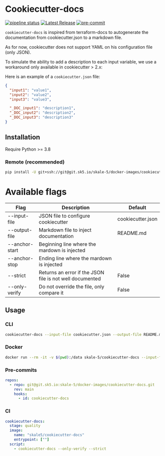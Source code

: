 # Cookiecutter-docs

[![pipeline status](https://git.sk5.io/skale-5/docker-images/cookiecutter-docs/badges/main/pipeline.svg?ignore_skipped=true)](https://git.sk5.io/skale-5/docker-images/cookiecutter-docs/-/commits/main)
[![Latest Release](https://git.sk5.io/skale-5/docker-images/cookiecutter-docs/-/badges/release.svg)](https://git.sk5.io/skale-5/docker-images/cookiecutter-docs/-/releases)
[![pre-commit](https://img.shields.io/badge/pre--commit-enabled-brightgreen?logo=pre-commit)](https://github.com/pre-commit/pre-commit)


`cookiecutter-docs` is inspired from terraform-docs to autogenerate the documentation from cookiecutter.json to a markdown file.

As for now, cookiecutter does not support YAML on his configuration file (only JSON).

To simulate the ability to add a description to each input variable, we use a workaround only available in cookiecutter > 2.x:

Here is an example of a `cookiecutter.json` file:

```json
{
  "input1": "value1",
  "input2": "value2",
  "input3": "value3",

  "_DOC_input1": "description1",
  "_DOC_input2": "description2",
  "_DOC_input3": "description3"
}
```

## Installation

Require Python >= 3.8

### Remote (recommended)
```bash
pip install -U git+ssh://git@git.sk5.io/skale-5/docker-images/cookiecutter-docs.git@vX.Y.Z
```


# Available flags

| Flag           | Description                                              | Default                          |
| -------------- | -------------------------------------------------------- | -------------------------------- |
| --input-file   | JSON file to configure cookiecutter                      | cookiecutter.json                |
| --output-file  | Markdown file to inject documentation                    | README.md                        |
| --anchor-start | Beginning line where the mardown is injected             | <!-- BEGIN_COOKIECUTTER_DOCS --> |
| --anchor-stop  | Ending line where the mardown is injected                | <!-- END_COOKIECUTTER_DOCS -->   |
| --strict       | Returns an error if the JSON file is not well documented | False                            |
| --only-verify  | Do not override the file, only compare it                | False                            |


## Usage

### CLI

```bash
cookiecutter-docs --input-file cookiecutter.json --output-file README.md
```

### Docker

```bash
docker run --rm -it -v $(pwd):/data skale-5/cookiecutter-docs --input-file data/cookiecutter.json --output-file data/README.md
```

### Pre-commits

```yaml
repos:
  - repo: git@git.sk5.io:skale-5/docker-images/cookiecutter-docs.git
    rev: main
    hooks:
      - id: cookiecutter-docs
```

### CI

```yaml
cookiecutter-docs:
  stage: quality
  image:
    name: "skale5/cookiecutter-docs"
    entrypoint: [""]
  script:
    - cookiecutter-docs --only-verify --strict
```

